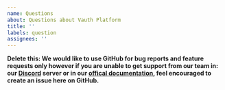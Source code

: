 ```yaml
---
name: Questions
about: Questions about Vauth Platform
title: ''
labels: question
assignees: ''
---
```


**Delete this: We would like to use GitHub for bug reports and feature requests only however if you are unable to get support from our team in: our [Discord](https://discord.io/Vauth) server or in our [offical documentation](https://docs.Vauth.org/docs/en-us/index.html), feel encouraged to create an issue here on GitHub.**
